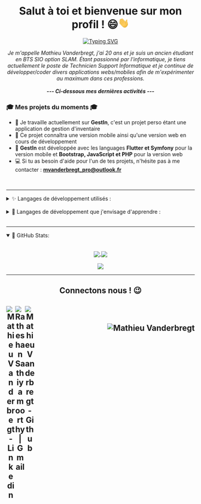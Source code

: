 <h1 align="center">Salut à toi et bienvenue sur mon profil ! 😄<img src="https://raw.githubusercontent.com/ABSphreak/ABSphreak/master/gifs/Hi.gif" width="30px"></h1>
<p align="center">
  <a href="https://github.com/Matvdb/"><a href="https://git.io/typing-svg"><img src="https://readme-typing-svg.herokuapp.com?font=Fira+Code&pause=1000&center=true&width=435&lines=Ancien+%C3%A9tudiant+BTS+SIO;Technicien+Support+Informatique;D%C3%A9veloppeur+passionn%C3%A9" alt="Typing SVG" /></a></a>
</p>

<p align="center">
  <em>
    Je m'appelle Mathieu Vanderbregt, j'ai 20 ans et je suis un ancien étudiant en BTS SIO option SLAM. Étant passionné par l'informatique, je tiens actuellement le poste de Technicien Support Informatique et je continue de développer/coder divers applications webs/mobiles afin de m'expérimenter au maximum dans ces professions.
  <br><br>
  <b><i>--- Ci-dessous mes dernières activités ---</i></b>
  </em>
</p>

<h3>🎓 Mes projets du moments 🎓</h3>

- 💼 Je travaille actuellement sur **GestIn**, c'est un projet perso étant une application de gestion d'inventaire
- 📌 Ce projet connaîtra une version mobile ainsi qu'une version web en cours de développement
- 🌱 **GestIn** est développée avec les languages **Flutter et Symfony** pour la version mobile et **Bootstrap, JavaScript et PHP** pour la version web
- 💻 Si tu as besoin d'aide pour l'un de tes projets, n'hésite pas à me contacter : **mvanderbregt_pro@outlook.fr**
<br>

---

<details>
<summary>
  ✨ Langages de développement utilisés :
</summary>
   <br>
<code><a href="https://www.javascript.com/" target="_blank"><img height="30" src="https://raw.githubusercontent.com/devicons/devicon/master/icons/javascript/javascript-plain.svg"></a></code>
<code><a href="https://jquery.com/" target="_blank"><img height="30" src="https://www.vectorlogo.zone/logos/jquery/jquery-vertical.svg"></a></code>
<code><a href="https://www.w3schools.com/html/" target="_blank"><img height="30" src="https://www.vectorlogo.zone/logos/w3_html5/w3_html5-icon.svg"></a></code>
<code><a href="https://www.w3schools.com/css/" target="_blank"><img height="30" src="https://raw.githubusercontent.com/devicons/devicon/master/icons/css3/css3-original.svg"></a></code>
<code><a href="https://firebase.google.com/" target="_blank"><img height="30" src="https://www.vectorlogo.zone/logos/firebase/firebase-icon.svg"></a></code>
<code><a href="https://git-scm.com/" target="_blank"><img height="30" src="https://www.vectorlogo.zone/logos/git-scm/git-scm-icon.svg"></a></code>
<code><a href="https://www.json.org/" target="_blank"><img height="30" src="https://www.vectorlogo.zone/logos/json/json-icon.svg"></a></code>
<code><a href="https://flutter.dev/" target="_blank"><img height="30" src="https://www.vectorlogo.zone/logos/flutterio/flutterio-icon.svg"></a></code>
<code><a href="https://dart.dev/" target="_blank"><img height="30" src="https://www.vectorlogo.zone/logos/dartlang/dartlang-icon.svg"></a></code>
<code><a href="https://www.php.net/" target="_blank"><img height="30" src="https://www.vectorlogo.zone/logos/php/php-ar21.svg"></a></code>
<code><a href="https://www.mysql.com/fr/" target="_blank"><img height="30" src="https://www.vectorlogo.zone/logos/mysql/mysql-official.svg"></a></code>
<code><a href="https://symfony.com/" target="_blank"><img height="30" src="https://www.vectorlogo.zone/logos/symfony/symfony-icon.svg"></a></code>
  
</details>
<br>

<details>
<summary>
  🌱 Langages de développement que j'envisage d'apprendre :
</summary>
   <br>
<code><a href="https://kotlinlang.org/" target="_blank"><img height="30" src="https://www.vectorlogo.zone/logos/kotlinlang/kotlinlang-icon.svg"></a></code>
<code><a href="https://laravel.com/" target="_blank"><img height="30" src="https://www.vectorlogo.zone/logos/laravel/laravel-icon.svg"></a></code>
<code><a href="https://www.java.com/fr/" target="_blank"><img height="30" src="https://www.vectorlogo.zone/logos/java/java-icon.svg"></a></code>
</details>
<br>

---

<details open="">
<summary>
 📔 GitHub Stats:
</summary>
<br>
<p align="center">
  <a href="https://github.com/Ratheshan03">
    <img align="center"  height="175px" src="https://github-readme-stats.vercel.app/api?username=Matvdb&show_icons=true&hide_border=true&title_color=94b4a4&amp&icon_color=FFFFFF&amp&text_color=FFFFFF&amp&bg_color=000000&count_private=true&include_all_commits=true"/>
  </a>
  <a href="https://github.com/Ratheshan03">
    <img align="center" height="175px"  src="https://github-readme-stats.vercel.app/api/top-langs/?username=Matvdb&text_color=FFFFFF&bg_color=000000&title_color=94b4a4&langs_count=15&layout=compact&hide_border=true" />
  </a>
</p>
  <p align="center"><img align="center" src="https://github-readme-streak-stats.herokuapp.com/?user=Matvdb&text_color=FFFFFF&bg_color=000000&title_color=94b4a4&langs_count=15&layout=compact&hide_border=true"/></p>
</details>

---

<h2 align="center">Connectons nous ! 😉<h2>
  </hr>
  <p align="center">
    <a href="https://www.linkedin.com/in/mathieu-vanderbregt/">
     <img align="left" alt=" Mathieu Vanderbregt - Linkedin" width="24px" src="https://www.vectorlogo.zone/logos/linkedin/linkedin-icon.svg" />
    </a>
    <a href="mailto:mathieuvanderbregt@gmail.com">
      <img align="left" alt="Ratheshan Sathiyamoorthy | Gmail" width="26px" src="https://www.vectorlogo.zone/logos/gmail/gmail-icon.svg" />
    </a>
     <a href="https://github.com/Matvdb">
      <img align="left" alt="Mathieu Vanderbregt - Github" width="26px" src="https://www.vectorlogo.zone/logos/github/github-tile.svg" />
    </a>
    </p>
  <br>
<p align="right" > <img src="https://komarev.com/ghpvc/?username=Matvdb&label=Profile%20views&color=0e75b6&style=flat" alt="Mathieu Vanderbregt" /> </p>
